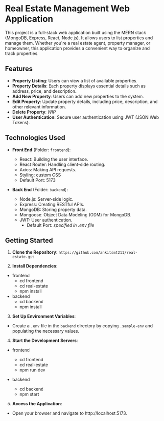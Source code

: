 # Real Estate Management Web Application

This project is a full-stack web application built using the MERN stack (MongoDB, Express, React, Node.js). It allows users to list properties and manage them. Whether you're a real estate agent, property manager, or homeowner, this application provides a convenient way to organize and track properties.

## Features

- **Property Listing**: Users can view a list of available properties.
- **Property Details**: Each property displays essential details such as address, price, and description.
- **Add New Property**: Users can add new properties to the system.
- **Edit Property**: Update property details, including price, description, and other relevant information.
- **Delete Property**: *WIP*
- **User Authentication**: Secure user authentication using JWT (JSON Web Tokens).

## Technologies Used

- **Front End** (Folder: `frontend`):
  - React: Building the user interface.
  - React Router: Handling client-side routing.
  - Axios: Making API requests.
  - Styling: custom CSS
  - Default Port: 5173

- **Back End** (Folder: `backend`):
  - Node.js: Server-side logic.
  - Express: Creating RESTful APIs.
  - MongoDB: Storing property data.
  - Mongoose: Object Data Modeling (ODM) for MongoDB.
  - JWT: User authentication.
    - Default Port: *specified in .env file*

## Getting Started

1. **Clone the Repository**:
`https://github.com/ankitsmt211/real-estate.git`


2. **Install Dependencies**:
- frontend
    - cd frontend
    - cd real-estate
    - npm install
- backend
    - cd backend
    - npm install


3. **Set Up Environment Variables**:
- Create a `.env` file in the `backend` directory by copying `.sample-env` and populating the necessary values.

4. **Start the Development Servers**:
- frontend
    - cd frontend
    - cd real-estate
    - npm run dev

- backend
    - cd backend
    - npm start


5. **Access the Application**:
- Open your browser and navigate to http://localhost:5173.

